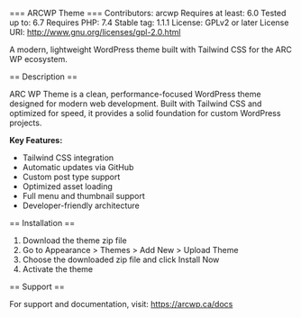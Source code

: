 === ARCWP Theme ===
Contributors: arcwp
Requires at least: 6.0
Tested up to: 6.7
Requires PHP: 7.4
Stable tag: 1.1.1
License: GPLv2 or later
License URI: http://www.gnu.org/licenses/gpl-2.0.html

A modern, lightweight WordPress theme built with Tailwind CSS for the ARC WP ecosystem.

== Description ==

ARC WP Theme is a clean, performance-focused WordPress theme designed for modern web development. Built with Tailwind CSS and optimized for speed, it provides a solid foundation for custom WordPress projects.

**Key Features:**

* Tailwind CSS integration
* Automatic updates via GitHub
* Custom post type support
* Optimized asset loading
* Full menu and thumbnail support
* Developer-friendly architecture

== Installation ==

1. Download the theme zip file
2. Go to Appearance > Themes > Add New > Upload Theme
3. Choose the downloaded zip file and click Install Now
4. Activate the theme

== Support ==

For support and documentation, visit: https://arcwp.ca/docs
